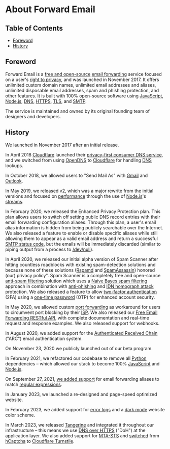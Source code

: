 # About Forward Email


## Table of Contents

* [Foreword](#foreword)
* [History](#history)


## Foreword

Forward Email is a [free and open-source](https://en.wikipedia.org/wiki/Free_and_open-source "Free and open-source") [email forwarding](https://en.wikipedia.org/wiki/Email_forwarding "Email forwarding") service focused on a user's [right to privacy](https://en.wikipedia.org/wiki/Right_to_privacy "Right to privacy"), and was launched in November 2017.  It offers unlimited custom domain names, unlimited email addresses and aliases, unlimited disposable email addresses, spam and phishing protection, and other features. It is built with 100% open-source software using [JavaScript](https://en.wikipedia.org/wiki/JavaScript "JavaScript"), [Node.js](https://en.wikipedia.org/wiki/Node.js "Node.js"), [DNS](https://en.wikipedia.org/wiki/Domain_Name_System "Domain Name System"), [HTTPS](https://en.wikipedia.org/wiki/HTTPS "HTTPS"), [TLS](https://en.wikipedia.org/wiki/Transport_Layer_Security "TLS"), and [SMTP](https://en.wikipedia.org/wiki/SMTP "SMTP").

The service is maintained and owned by its original founding team of designers and developers.


## History

We launched in November 2017 after an initial release.

In April 2018 [Cloudflare](https://en.wikipedia.org/wiki/Cloudflare "Cloudflare") launched their [privacy-first consumer DNS service](https://blog.cloudflare.com/announcing-1111/), and we switched from using [OpenDNS](https://en.wikipedia.org/wiki/OpenDNS "OpenDNS") to [Cloudflare](https://en.wikipedia.org/wiki/Cloudflare "Cloudflare") for handling [DNS](https://en.wikipedia.org/wiki/Domain_Name_System "Domain Name System") lookups.

In October 2018, we allowed users to "Send Mail As" with [Gmail](https://en.wikipedia.org/wiki/Gmail "Gmail") and [Outlook](https://en.wikipedia.org/wiki/Outlook "Outlook").

In May 2019, we released v2, which was a major rewrite from the initial versions and focused on [performance](https://en.wikipedia.org/wiki/Software_performance_testing "Software performance testing") through the use of [Node.js](https://en.wikipedia.org/wiki/Node.js "Node.js")'s [streams](https://en.wikipedia.org/wiki/Streams "Streams").

In February 2020, we released the Enhanced Privacy Protection plan.  This plan allows users to switch off setting public DNS record entries with their email forwarding configuration aliases. Through this plan, a user's email alias information is hidden from being publicly searchable over the Internet. We also released a feature to enable or disable specific aliases while still allowing them to appear as a valid email address and return a successful [SMTP status code](https://en.wikipedia.org/wiki/List_of_SMTP_server_return_codes "List of SMTP server return codes"), but the emails will be immediately discarded (similar to piping output from a process to [/dev/null](https://en.wikipedia.org/wiki/Null_device "Null device")).

In April 2020, we released our initial alpha version of Spam Scanner after hitting countless roadblocks with existing spam-detection solutions and because none of these solutions ([Rspamd](https://fr.wikipedia.org/wiki/Rspamd) and [SpamAssassin](https://en.wikipedia.org/wiki/SpamAssassin "SpamAssassin")) honored (our) privacy policy". Spam Scanner is a completely free and open-source [anti-spam filtering](https://en.wikipedia.org/wiki/Anti-spam_techniques "Anti-spam techniques") solution which uses a [Naive Bayes spam filtering](https://en.wikipedia.org/wiki/Naive_Bayes_spam_filtering "Naive Bayes spam filtering") approach in combination with [anti-phishing](https://en.wikipedia.org/wiki/Phishing "Phishing") and [IDN homograph attack](https://en.wikipedia.org/wiki/IDN_homograph_attack "IDN homograph attack") protection.  We also released a feature to allow [two-factor authentication](https://en.wikipedia.org/wiki/Multi-factor_authentication "Multi-factor authentication") (2FA) using a [one-time password](https://en.wikipedia.org/wiki/One-time_password "One-time password") (OTP) for enhanced account security.

In May 2020, we allowed custom [port forwarding](https://en.wikipedia.org/wiki/Port_forwarding "Port forwarding") as workaround for users to circumvent port blocking by their [ISP](https://en.wikipedia.org/wiki/Internet_service_provider "Internet service provider").  We also released our [Free Email Forwarding RESTful API](/api), with complete documentation and real-time request and response examples.  We also released support for webhooks.

In August 2020, we added support for the [Authenticated Received Chain][arc] ("ARC") email authentication system.

On November 23, 2020 we publicly launched out of our beta program.

In February 2021, we refactored our codebase to remove all [Python](https://en.wikipedia.org/wiki/Python_\(programming_language\)) dependencies – which allowed our stack to become 100% [JavaScript](https://en.wikipedia.org/wiki/JavaScript) and [Node.js](https://en.wikipedia.org/wiki/Node.js).

On September 27, 2021, [we added support](/email-forwarding-regex-pattern-filter) for email forwarding aliases to match [regular expressions](https://en.wikipedia.org/wiki/Regular_expression).

In January 2023, we launched a re-designed and page-speed optimized website.

In February 2023, we added support for [error logs](/faq#do-you-store-error-logs) and a [dark mode](https://en.wikipedia.org/wiki/Light-on-dark_color_scheme) website color scheme.

In March 2023, we released [Tangerine](https://github.com/forwardemail/tangerine#readme) and integrated it throughout our infrastructure – this means we use [DNS over HTTPS](https://en.wikipedia.org/wiki/DNS_over_HTTPS) ("DoH") at the application layer.  We also added support for [MTA-STS](/faq#do-you-support-mta-sts) and [switched](https://github.com/cloudflare/cloudflare-docs/pull/7858) from [hCaptcha]() to [Cloudflare Turnstile](https://developers.cloudflare.com/turnstile).

[arc]: https://en.wikipedia.org/wiki/Authenticated_Received_Chain
